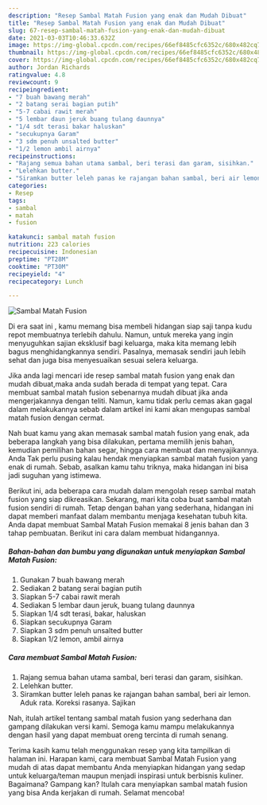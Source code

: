 ```yaml
---
description: "Resep Sambal Matah Fusion yang enak dan Mudah Dibuat"
title: "Resep Sambal Matah Fusion yang enak dan Mudah Dibuat"
slug: 67-resep-sambal-matah-fusion-yang-enak-dan-mudah-dibuat
date: 2021-03-03T10:46:33.632Z
image: https://img-global.cpcdn.com/recipes/66ef8485cfc6352c/680x482cq70/sambal-matah-fusion-foto-resep-utama.jpg
thumbnail: https://img-global.cpcdn.com/recipes/66ef8485cfc6352c/680x482cq70/sambal-matah-fusion-foto-resep-utama.jpg
cover: https://img-global.cpcdn.com/recipes/66ef8485cfc6352c/680x482cq70/sambal-matah-fusion-foto-resep-utama.jpg
author: Jordan Richards
ratingvalue: 4.8
reviewcount: 9
recipeingredient:
- "7 buah bawang merah"
- "2 batang serai bagian putih"
- "5-7 cabai rawit merah"
- "5 lembar daun jeruk buang tulang daunnya"
- "1/4 sdt terasi bakar haluskan"
- "secukupnya Garam"
- "3 sdm penuh unsalted butter"
- "1/2 lemon ambil airnya"
recipeinstructions:
- "Rajang semua bahan utama sambal, beri terasi dan garam, sisihkan."
- "Lelehkan butter."
- "Siramkan butter leleh panas ke rajangan bahan sambal, beri air lemon. Aduk rata. Koreksi rasanya. Sajikan"
categories:
- Resep
tags:
- sambal
- matah
- fusion

katakunci: sambal matah fusion 
nutrition: 223 calories
recipecuisine: Indonesian
preptime: "PT28M"
cooktime: "PT30M"
recipeyield: "4"
recipecategory: Lunch

---
```



![Sambal Matah Fusion](https://img-global.cpcdn.com/recipes/66ef8485cfc6352c/680x482cq70/sambal-matah-fusion-foto-resep-utama.jpg)

Di era  saat ini , kamu memang bisa membeli hidangan siap saji tanpa kudu repot membuatnya terlebih dahulu. Namun, untuk mereka yang ingin menyuguhkan sajian eksklusif bagi keluarga, maka kita memang lebih bagus menghidangkannya sendiri. Pasalnya, memasak sendiri jauh lebih sehat dan juga bisa menyesuaikan sesuai selera keluarga.

Jika anda lagi mencari ide resep sambal matah fusion yang enak dan mudah dibuat,maka anda sudah berada di tempat yang tepat. Cara membuat sambal matah fusion  sebenarnya mudah dibuat jika anda mengerjakannya dengan teliti. Namun, kamu tidak perlu cemas akan gagal dalam melakukannya 
sebab dalam artikel ini kami akan mengupas sambal matah fusion dengan cermat.  



Nah buat kamu yang akan memasak sambal matah fusion yang enak, ada beberapa langkah yang bisa dilakukan, pertama memilih jenis bahan, kemudian pemilihan bahan segar, hingga cara membuat dan menyajikannya. Anda Tak perlu pusing kalau hendak menyiapkan sambal matah fusion yang enak di rumah. Sebab, asalkan kamu  tahu triknya, maka hidangan ini bisa jadi suguhan yang istimewa.

Berikut ini, ada beberapa cara mudah dalam mengolah resep sambal matah fusion yang siap dikreasikan. Sekarang, mari kita coba buat sambal matah fusion sendiri di rumah. Tetap dengan bahan yang sederhana, hidangan ini dapat memberi manfaat dalam membantu menjaga kesehatan tubuh kita. Anda dapat membuat Sambal Matah Fusion memakai 8 jenis bahan dan 3 tahap pembuatan. Berikut ini cara dalam membuat hidangannya.

<!--inarticleads1-->

##### Bahan-bahan dan bumbu yang digunakan untuk menyiapkan Sambal Matah Fusion:

1. Gunakan 7 buah bawang merah
1. Sediakan 2 batang serai bagian putih
1. Siapkan 5-7 cabai rawit merah
1. Sediakan 5 lembar daun jeruk, buang tulang daunnya
1. Siapkan 1/4 sdt terasi, bakar, haluskan
1. Siapkan secukupnya Garam
1. Siapkan 3 sdm penuh unsalted butter
1. Siapkan 1/2 lemon, ambil airnya




<!--inarticleads2-->

##### Cara membuat Sambal Matah Fusion:

1. Rajang semua bahan utama sambal, beri terasi dan garam, sisihkan.
1. Lelehkan butter.
1. Siramkan butter leleh panas ke rajangan bahan sambal, beri air lemon. Aduk rata. Koreksi rasanya. Sajikan




Nah, itulah artikel tentang  sambal matah fusion  yang sederhana dan gampang dilakukan versi kami. Semoga kamu mampu melakukannya dengan hasil yang dapat membuat oreng tercinta di rumah senang. 

Terima kasih kamu telah menggunakan resep yang kita tampilkan di halaman ini. Harapan kami, cara membuat  Sambal Matah Fusion yang mudah di atas dapat membantu Anda menyiapkan hidangan yang sedap untuk keluarga/teman maupun menjadi inspirasi untuk berbisnis kuliner. Bagaimana? Gampang kan? Itulah cara menyiapkan sambal matah fusion yang bisa Anda kerjakan di rumah. Selamat mencoba!

